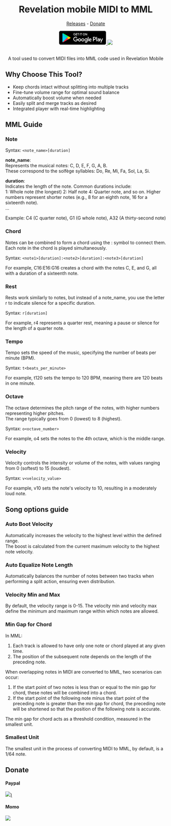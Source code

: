 <div align="center">
  <h1>Revelation mobile MIDI to MML</h1>

  <p>
    <a href="https://github.com/cuikho210/revelation-mobile-midi-to-mml/releases">Releases</a> - 
    <a href="https://github.com/cuikho210/revelation-mobile-midi-to-mml?tab=readme-ov-file#donate">Donate</a>
  </p>

  <a href="https://play.google.com/store/apps/details?id=com.mtlkms.revelation_mobile_midi_to_mml">
    <img src="./assets/google-play-badge.png" height="44" />
  </a>
  <a href="https://apps.microsoft.com/detail/9nwbrmhf4tlh">
    <img src="https://get.microsoft.com/images/en-us%20dark.svg" height="44"/>
  </a>
  <br /> <br />

  <p>A tool used to convert MIDI files into MML code used in Revelation Mobile</p>
</div>

## Why Choose This Tool?

- Keep chords intact without splitting into multiple tracks
- Fine-tune volume range for optimal sound balance
- Automatically boost volume when needed
- Easily split and merge tracks as desired
- Integrated player with real-time highlighting

## MML Guide

### Note

Syntax: `<note_name>[duration]`

**note_name**:  
Represents the musical notes: C, D, E, F, G, A, B.  
These correspond to the solfège syllables: Do, Re, Mi, Fa, Sol, La, Si.

**duration**:  
Indicates the length of the note. Common durations include:  
1: Whole note (the longest)
2: Half note
4: Quarter note, and so on. Higher numbers represent shorter notes (e.g., 8 for an eighth note, 16 for a sixteenth note).  
...

Example: C4 (C quarter note), G1 (G whole note), A32 (A thirty-second note)

### Chord

Notes can be combined to form a chord using the : symbol to connect them.  
Each note in the chord is played simultaneously.

Syntax: `<note1>[duration]:<note2>[duration]:<note3>[duration]`

For example, C16:E16:G16 creates a chord with the notes C, E, and G, all with a duration of a sixteenth note.

### Rest

Rests work similarly to notes, but instead of a note_name, you use the letter r to indicate silence for a specific duration.

Syntax: `r[duration]`

For example, r4 represents a quarter rest, meaning a pause or silence for the length of a quarter note.

### Tempo

Tempo sets the speed of the music, specifying the number of beats per minute (BPM).

Syntax: `t<beats_per_minute>`

For example, t120 sets the tempo to 120 BPM, meaning there are 120 beats in one minute.

### Octave

The octave determines the pitch range of the notes, with higher numbers representing higher pitches.  
The range typically goes from 0 (lowest) to 8 (highest).

Syntax: `o<octave_number>`

For example, o4 sets the notes to the 4th octave, which is the middle range.

### Velocity

Velocity controls the intensity or volume of the notes, with values ranging from 0 (softest) to 15 (loudest).

Syntax: `v<velocity_value>`

For example, v10 sets the note's velocity to 10, resulting in a moderately loud note.

## Song options guide

### Auto Boot Velocity

Automatically increases the velocity to the highest level within the defined range.  
The boost is calculated from the current maximum velocity to the highest note velocity.

### Auto Equalize Note Length

Automatically balances the number of notes between two tracks when performing a split action, ensuring even distribution.

### Velocity Min and Max

By default, the velocity range is 0-15. The velocity min and velocity max define the minimum and maximum range within which notes are allowed.

### Min Gap for Chord

In MML:

1. Each track is allowed to have only one note or chord played at any given time.
2. The position of the subsequent note depends on the length of the preceding note.

When overlapping notes in MIDI are converted to MML, two scenarios can occur:

1. If the start point of two notes is less than or equal to the min gap for chord, these notes will be combined into a chord.
2. If the start point of the following note minus the start point of the preceding note is greater than the min gap for chord, the preceding note will be shortened so that the position of the following note is accurate.

The min gap for chord acts as a threshold condition, measured in the smallest unit.

### Smallest Unit

The smallest unit in the process of converting MIDI to MML, by default, is a 1/64 note.

## Donate

#### Paypal

[<img src="https://www.paypalobjects.com/paypal-ui/logos/svg/paypal-color.svg" height="64px" />)](https://paypal.me/cuikho210)

#### Momo

<img
  src="https://github.com/cuikho210/revelation-mobile-midi-to-mml/assets/86552587/889d0c3c-a214-4ebc-8db3-48cce0570b20"
  height="256px"
/>
